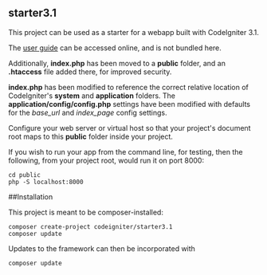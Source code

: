 ## starter3.1

This project can be used as a starter for a webapp built with CodeIgniter 3.1.

The [user guide](http://www.codeigniter.com/user_guide/) can be accessed online,
and is not bundled here.

Additionally, **index.php** has been moved to a **public** folder, and an
**.htaccess** file added there, for improved security. 

**index.php** has been modified to reference the correct relative location 
of CodeIgniter's **system** and **application** folders.
The **application/config/config.php** settings have been modified with
defaults for the *base_url* and *index_page* config settings.

Configure your web server or virtual host so that your project's
document root maps to this **public** folder inside your project.

If you wish to run your app from the command line, for testing,
then the following, from your project root, would run it on port 8000:

    cd public
    php -S localhost:8000

##Installation

This project is meant to be composer-installed:

    composer create-project codeigniter/starter3.1
    composer update

Updates to the framework can then be incorporated with

    composer update

